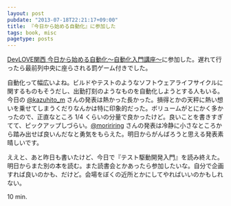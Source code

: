 ```yaml
---
layout: post
pubdate: "2013-07-18T22:21:17+09:00"
title: 『今日から始める自動化』に参加した
tags: book, misc
pagetype: posts
---
```

[DevLOVE関西 今日から始める自動化～自動化入門講座～][devkan]に参加した。遅れて行ったら最前列中央に座らされる罰ゲーム付きでした。

自動化って幅広いよね。ビルドやテストのようなソフトウェアライフサイクルに関するものもそうだし、出勤打刻のようなものを自動化しようとする人もいる。今日の [@kazuhito_m](http://twitter.com/kazuhito_m) さんの発表は熱かった長かった。損得とかの天秤に熱い想いを乗せてしまうくだりなんかは特に印象的だった。ボリュームがとにかく多かったので、正直なところ 1/4 くらいの分量で良かったけど。良いことを書きすぎてて、ピックアップしづらい。[@moririring](http://twitter.com/moririring) さんの発表は冷静に小さなところから踏み出せば良いんだなと勇気をもらえた。明日からがんばろうと思える発表素晴しいです。

ええと、あと昨日も書いたけど、今日で『テスト駆動開発入門』を読み終えた。明日からまた別の本を読む。また読書会とかあったら参加したいな。自分で企画すれば良いのかも、だけど。会場をぼくの近所とかにしてやればいいのかもしれない。

10 min.

[devkan]: http://devlove-kansai.doorkeeper.jp/events/4500

